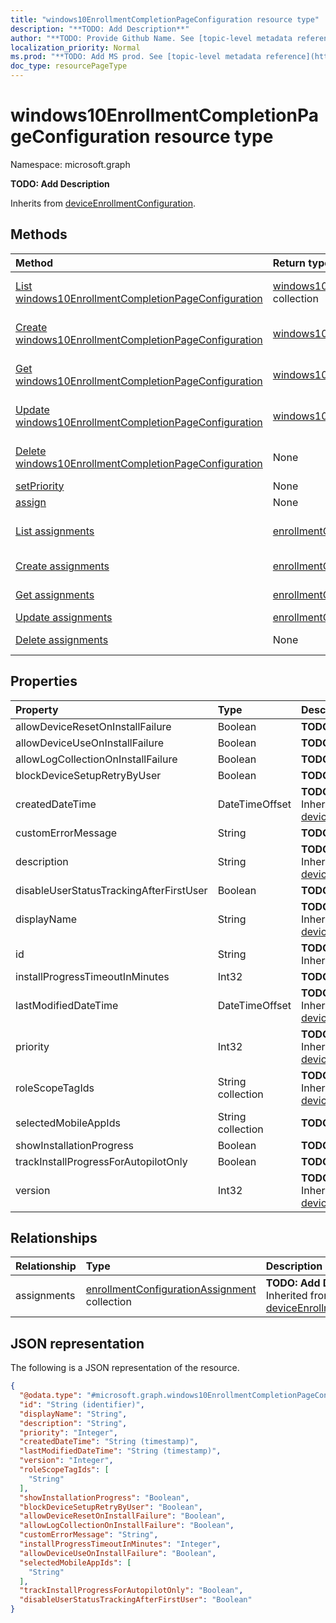```yaml
---
title: "windows10EnrollmentCompletionPageConfiguration resource type"
description: "**TODO: Add Description**"
author: "**TODO: Provide Github Name. See [topic-level metadata reference](https://msgo.azurewebsites.net/add/document/guidelines/metadata.html#topic-level-metadata)**"
localization_priority: Normal
ms.prod: "**TODO: Add MS prod. See [topic-level metadata reference](https://msgo.azurewebsites.net/add/document/guidelines/metadata.html#topic-level-metadata)**"
doc_type: resourcePageType
---
```


# windows10EnrollmentCompletionPageConfiguration resource type

Namespace: microsoft.graph

**TODO: Add Description**


Inherits from [deviceEnrollmentConfiguration](../resources/deviceenrollmentconfiguration.md).

## Methods
|Method|Return type|Description|
|:---|:---|:---|
|[List windows10EnrollmentCompletionPageConfiguration](../api/intune-windows10enrollmentcompletionpageconfiguration-list.md)|[windows10EnrollmentCompletionPageConfiguration](../resources/intune-windows10enrollmentcompletionpageconfiguration.md) collection|Get a list of the [windows10EnrollmentCompletionPageConfiguration](../resources/windows10enrollmentcompletionpageconfiguration.md) objects and their properties.|
|[Create windows10EnrollmentCompletionPageConfiguration](../api/intune-windows10enrollmentcompletionpageconfiguration-create.md)|[windows10EnrollmentCompletionPageConfiguration](../resources/intune-windows10enrollmentcompletionpageconfiguration.md)|Create a new [windows10EnrollmentCompletionPageConfiguration](../resources/intune-windows10enrollmentcompletionpageconfiguration.md) object.|
|[Get windows10EnrollmentCompletionPageConfiguration](../api/intune-windows10enrollmentcompletionpageconfiguration-get.md)|[windows10EnrollmentCompletionPageConfiguration](../resources/intune-windows10enrollmentcompletionpageconfiguration.md)|Read the properties and relationships of a [windows10EnrollmentCompletionPageConfiguration](../resources/intune-windows10enrollmentcompletionpageconfiguration.md) object.|
|[Update windows10EnrollmentCompletionPageConfiguration](../api/intune-windows10enrollmentcompletionpageconfiguration-update.md)|[windows10EnrollmentCompletionPageConfiguration](../resources/intune-windows10enrollmentcompletionpageconfiguration.md)|Update the properties of a [windows10EnrollmentCompletionPageConfiguration](../resources/intune-windows10enrollmentcompletionpageconfiguration.md) object.|
|[Delete windows10EnrollmentCompletionPageConfiguration](../api/intune-windows10enrollmentcompletionpageconfiguration-delete.md)|None|Deletes a [windows10EnrollmentCompletionPageConfiguration](../resources/intune-windows10enrollmentcompletionpageconfiguration.md) object.|
|[setPriority](../api/intune-windows10enrollmentcompletionpageconfiguration-setpriority.md)|None|**TODO: Add Description**|
|[assign](../api/intune-windows10enrollmentcompletionpageconfiguration-assign.md)|None|**TODO: Add Description**|
|[List assignments](../api/intune-windows10enrollmentcompletionpageconfiguration-list-assignments.md)|[enrollmentConfigurationAssignment](../resources/intune-enrollmentconfigurationassignment.md) collection|Get the enrollmentConfigurationAssignment resources from the assignments navigation property.|
|[Create assignments](../api/intune-windows10enrollmentcompletionpageconfiguration-post-assignments.md)|[enrollmentConfigurationAssignment](../resources/intune-enrollmentconfigurationassignment.md)|Create a new enrollmentConfigurationAssignment object.|
|[Get assignments](../api/intune-windows10enrollmentcompletionpageconfiguration-get-enrollmentconfigurationassignment.md)|[enrollmentConfigurationAssignment](../resources/intune-enrollmentconfigurationassignment.md)|Read the properties and relationships of an [enrollmentConfigurationAssignment](../resources/intune-enrollmentconfigurationassignment.md) object.|
|[Update assignments](../api/intune-windows10enrollmentcompletionpageconfiguration-update-assignments.md)|[enrollmentConfigurationAssignment](../resources/intune-enrollmentconfigurationassignment.md)|Update the properties of an assignments object.|
|[Delete assignments](../api/intune-windows10enrollmentcompletionpageconfiguration-delete-assignments.md)|None|Delete an [enrollmentConfigurationAssignment](../resources/intune-enrollmentconfigurationassignment.md) object.|

## Properties
|Property|Type|Description|
|:---|:---|:---|
|allowDeviceResetOnInstallFailure|Boolean|**TODO: Add Description**|
|allowDeviceUseOnInstallFailure|Boolean|**TODO: Add Description**|
|allowLogCollectionOnInstallFailure|Boolean|**TODO: Add Description**|
|blockDeviceSetupRetryByUser|Boolean|**TODO: Add Description**|
|createdDateTime|DateTimeOffset|**TODO: Add Description** Inherited from [deviceEnrollmentConfiguration](../resources/intune-deviceenrollmentconfiguration.md)|
|customErrorMessage|String|**TODO: Add Description**|
|description|String|**TODO: Add Description** Inherited from [deviceEnrollmentConfiguration](../resources/intune-deviceenrollmentconfiguration.md)|
|disableUserStatusTrackingAfterFirstUser|Boolean|**TODO: Add Description**|
|displayName|String|**TODO: Add Description** Inherited from [deviceEnrollmentConfiguration](../resources/intune-deviceenrollmentconfiguration.md)|
|id|String|**TODO: Add Description** Inherited from [entity](../resources/entity.md)|
|installProgressTimeoutInMinutes|Int32|**TODO: Add Description**|
|lastModifiedDateTime|DateTimeOffset|**TODO: Add Description** Inherited from [deviceEnrollmentConfiguration](../resources/intune-deviceenrollmentconfiguration.md)|
|priority|Int32|**TODO: Add Description** Inherited from [deviceEnrollmentConfiguration](../resources/intune-deviceenrollmentconfiguration.md)|
|roleScopeTagIds|String collection|**TODO: Add Description** Inherited from [deviceEnrollmentConfiguration](../resources/intune-deviceenrollmentconfiguration.md)|
|selectedMobileAppIds|String collection|**TODO: Add Description**|
|showInstallationProgress|Boolean|**TODO: Add Description**|
|trackInstallProgressForAutopilotOnly|Boolean|**TODO: Add Description**|
|version|Int32|**TODO: Add Description** Inherited from [deviceEnrollmentConfiguration](../resources/intune-deviceenrollmentconfiguration.md)|

## Relationships
|Relationship|Type|Description|
|:---|:---|:---|
|assignments|[enrollmentConfigurationAssignment](../resources/intune-enrollmentconfigurationassignment.md) collection|**TODO: Add Description** Inherited from [deviceEnrollmentConfiguration](../resources/deviceenrollmentconfiguration.md)|

## JSON representation
The following is a JSON representation of the resource.
<!-- {
  "blockType": "resource",
  "keyProperty": "id",
  "@odata.type": "microsoft.graph.windows10EnrollmentCompletionPageConfiguration",
  "baseType": "microsoft.graph.deviceEnrollmentConfiguration",
  "openType": false
}
-->
``` json
{
  "@odata.type": "#microsoft.graph.windows10EnrollmentCompletionPageConfiguration",
  "id": "String (identifier)",
  "displayName": "String",
  "description": "String",
  "priority": "Integer",
  "createdDateTime": "String (timestamp)",
  "lastModifiedDateTime": "String (timestamp)",
  "version": "Integer",
  "roleScopeTagIds": [
    "String"
  ],
  "showInstallationProgress": "Boolean",
  "blockDeviceSetupRetryByUser": "Boolean",
  "allowDeviceResetOnInstallFailure": "Boolean",
  "allowLogCollectionOnInstallFailure": "Boolean",
  "customErrorMessage": "String",
  "installProgressTimeoutInMinutes": "Integer",
  "allowDeviceUseOnInstallFailure": "Boolean",
  "selectedMobileAppIds": [
    "String"
  ],
  "trackInstallProgressForAutopilotOnly": "Boolean",
  "disableUserStatusTrackingAfterFirstUser": "Boolean"
}
```

